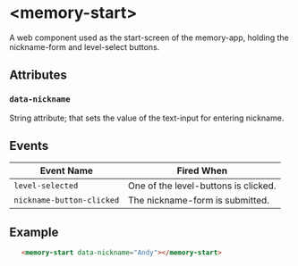 # &lt;memory-start&gt;

A web component used as the start-screen of the memory-app, holding the nickname-form and level-select buttons.

## Attributes

### `data-nickname`

String attribute; that sets the value of the text-input for entering nickname.

## Events

| Event Name | Fired When |
|------------|------------|
| `level-selected`| One of the level-buttons is clicked. |
| `nickname-button-clicked`| The nickname-form is submitted. |

## Example

```html
   <memory-start data-nickname="Andy"></memory-start>
```

